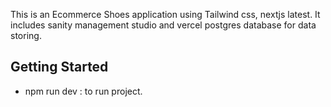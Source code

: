 This is an Ecommerce Shoes application using Tailwind css, nextjs latest.
It includes sanity management studio and vercel postgres database for data storing.

## Getting Started

- npm run dev : to run project.

